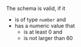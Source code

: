 The schema is valid, if it

  * is of type `number` and 
  * has a numeric value that 
    * is at least 0 and 
    * is not larger than 60 
